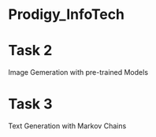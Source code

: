 # Prodigy_InfoTech

# Task 2 
Image Gemeration with pre-trained Models 

# Task 3 
Text Generation with Markov Chains
